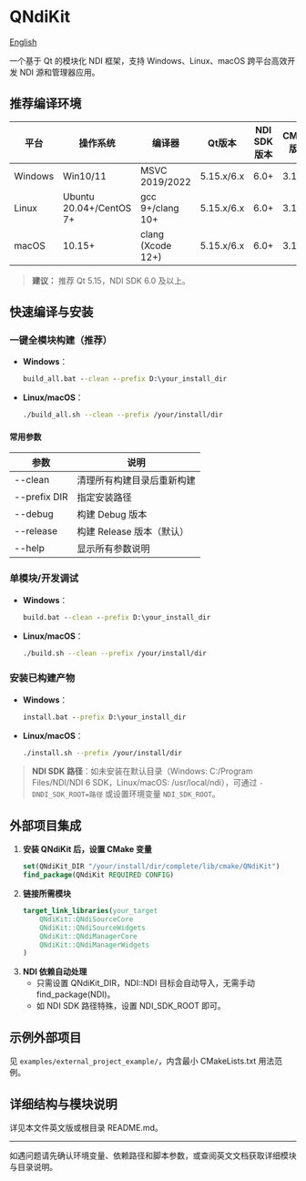 # QNdiKit

[English](../README.md)

一个基于 Qt 的模块化 NDI 框架，支持 Windows、Linux、macOS 跨平台高效开发 NDI 源和管理器应用。

## 推荐编译环境

| 平台    | 操作系统                | 编译器             | Qt版本      | NDI SDK版本 | CMake版本 |
|---------|-------------------------|--------------------|-------------|-------------|-----------|
| Windows | Win10/11                | MSVC 2019/2022     | 5.15.x/6.x  | 6.0+        | 3.16+     |
| Linux   | Ubuntu 20.04+/CentOS 7+ | gcc 9+/clang 10+   | 5.15.x/6.x  | 6.0+        | 3.16+     |
| macOS   | 10.15+                  | clang (Xcode 12+)  | 5.15.x/6.x  | 6.0+        | 3.16+     |

> **建议：** 推荐 Qt 5.15，NDI SDK 6.0 及以上。

## 快速编译与安装

### 一键全模块构建（推荐）
- **Windows**：
  ```bat
  build_all.bat --clean --prefix D:\your_install_dir
  ```
- **Linux/macOS**：
  ```sh
  ./build_all.sh --clean --prefix /your/install/dir
  ```

#### 常用参数
| 参数         | 说明                         |
|--------------|------------------------------|
| --clean      | 清理所有构建目录后重新构建   |
| --prefix DIR | 指定安装路径                 |
| --debug      | 构建 Debug 版本              |
| --release    | 构建 Release 版本（默认）    |
| --help       | 显示所有参数说明             |

### 单模块/开发调试
- **Windows**：
  ```bat
  build.bat --clean --prefix D:\your_install_dir
  ```
- **Linux/macOS**：
  ```sh
  ./build.sh --clean --prefix /your/install/dir
  ```

### 安装已构建产物
- **Windows**：
  ```bat
  install.bat --prefix D:\your_install_dir
  ```
- **Linux/macOS**：
  ```sh
  ./install.sh --prefix /your/install/dir
  ```

> **NDI SDK 路径**：如未安装在默认目录（Windows: C:/Program Files/NDI/NDI 6 SDK，Linux/macOS: /usr/local/ndi），可通过 `-DNDI_SDK_ROOT=路径` 或设置环境变量 `NDI_SDK_ROOT`。

## 外部项目集成

1. **安装 QNdiKit 后，设置 CMake 变量**
   ```cmake
   set(QNdiKit_DIR "/your/install/dir/complete/lib/cmake/QNdiKit")
   find_package(QNdiKit REQUIRED CONFIG)
   ```
2. **链接所需模块**
   ```cmake
   target_link_libraries(your_target
       QNdiKit::QNdiSourceCore
       QNdiKit::QNdiSourceWidgets
       QNdiKit::QNdiManagerCore
       QNdiKit::QNdiManagerWidgets
   )
   ```
3. **NDI 依赖自动处理**
   - 只需设置 QNdiKit_DIR，NDI::NDI 目标会自动导入，无需手动 find_package(NDI)。
   - 如 NDI SDK 路径特殊，设置 NDI_SDK_ROOT 即可。

## 示例外部项目
见 `examples/external_project_example/`，内含最小 CMakeLists.txt 用法范例。

## 详细结构与模块说明
详见本文件英文版或根目录 README.md。

---

如遇问题请先确认环境变量、依赖路径和脚本参数，或查阅英文文档获取详细模块与目录说明。 